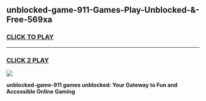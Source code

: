 
## unblocked-game-911-Games-Play-Unblocked-&-Free-569xa
<h3>
<a href="https://premium76.site?title=unblocked-game-911&ref=24A">CLICK TO PLAY</a></h3>
<hr>

<h3>
<a href="https://premium76.site?title=unblocked-game-911&ref=24A">CLICK 2 PLAY</a>
  
</h3>

<a href="https://premium76.site?title=unblocked-game-911&ref=24A"><img src="https://clearcache.store/games.png"></a>


**unblocked-game-911 games unblocked: Your Gateway to Fun and Accessible Online Gaming**
